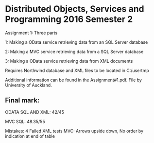 # Distributed Objects, Services and Programming 2016 Semester 2

Assignment 1: Three parts

1: Making a OData service retrieving data from an SQL Server database

2: Making a MVC service retrieving data from a SQL Server database

3: Making a OData service retrieving data from XML documents

Requires Northwind database and XML files to be located in C:/usertmp

Additional information can be found in the Assignment#1.pdf. File by University of Auckland.


## Final mark: 

ODATA SQL AND XML: 42/45

MVC SQL: 48.35/55

Mistakes: 	4 Failed XML tests
			MVC: Arrows upside down, No order by indication at end of table
			